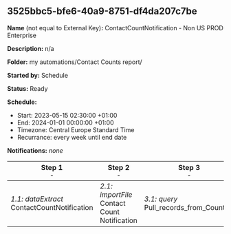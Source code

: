 ## 3525bbc5-bfe6-40a9-8751-df4da207c7be

**Name** (not equal to External Key)**:** ContactCountNotification - Non US PROD Enterprise

**Description:** n/a

**Folder:** my automations/Contact Counts report/

**Started by:** Schedule

**Status:** Ready

**Schedule:**

* Start: 2023-05-15 02:30:00 +01:00
* End: 2024-01-01 00:00:00 +01:00
* Timezone: Central Europe Standard Time
* Recurrance: every week until end date

**Notifications:** _none_


| Step 1<br>_<small>-</small>_ | Step 2<br>_<small>-</small>_ | Step 3<br>_<small>-</small>_ | Step 4<br>_<small>-</small>_ |
| --- | --- | --- | --- |
| _1.1: dataExtract_<br>ContactCountNotification | _2.1: importFile_<br>Contact Count Notification | _3.1: query_<br>Pull_records_from_CountDE | _4.1: verification_<br>3fd4f620-1652-4ddf-930c-40922b84a809 |
